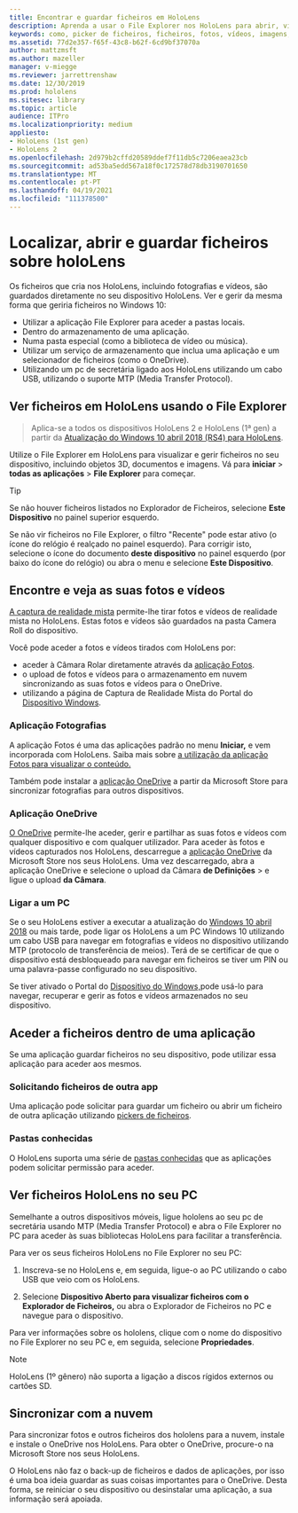 ```yaml
---
title: Encontrar e guardar ficheiros em HoloLens
description: Aprenda a usar o File Explorer nos HoloLens para abrir, visualizar e gerir ficheiros no seu dispositivo de realidade mista.
keywords: como, picker de ficheiros, ficheiros, fotos, vídeos, imagens, OneDrive, armazenamento, explorador de ficheiros, hololens
ms.assetid: 77d2e357-f65f-43c8-b62f-6cd9bf37070a
author: mattzmsft
ms.author: mazeller
manager: v-miegge
ms.reviewer: jarrettrenshaw
ms.date: 12/30/2019
ms.prod: hololens
ms.sitesec: library
ms.topic: article
audience: ITPro
ms.localizationpriority: medium
appliesto:
- HoloLens (1st gen)
- HoloLens 2
ms.openlocfilehash: 2d979b2cffd20589ddef7f11db5c7206eaea23cb
ms.sourcegitcommit: ad53ba5edd567a18f0c172578d78db3190701650
ms.translationtype: MT
ms.contentlocale: pt-PT
ms.lasthandoff: 04/19/2021
ms.locfileid: "111378500"
---
```

# <a name="find-open-and-save-files-on-hololens"></a>Localizar, abrir e guardar ficheiros sobre holoLens

Os ficheiros que cria nos HoloLens, incluindo fotografias e vídeos, são guardados diretamente no seu dispositivo HoloLens. Ver e gerir da mesma forma que geriria ficheiros no Windows 10:

- Utilizar a aplicação File Explorer para aceder a pastas locais.
- Dentro do armazenamento de uma aplicação.
- Numa pasta especial (como a biblioteca de vídeo ou música).
- Utilizar um serviço de armazenamento que inclua uma aplicação e um selecionador de ficheiros (como o OneDrive).
- Utilizando um pc de secretária ligado aos HoloLens utilizando um cabo USB, utilizando o suporte MTP (Media Transfer Protocol).

## <a name="view-files-on-hololens-using-file-explorer"></a>Ver ficheiros em HoloLens usando o File Explorer

> Aplica-se a todos os dispositivos HoloLens 2 e HoloLens (1ª gen) a partir da [Atualização do Windows 10 abril 2018 (RS4) para HoloLens](https://docs.microsoft.com/windows/mixed-reality/release-notes-april-2018).

Utilize o File Explorer em HoloLens para visualizar e gerir ficheiros no seu dispositivo, incluindo objetos 3D, documentos e imagens. Vá para **iniciar**   >  **todas as aplicações**   >  **File Explorer** para começar.

> [!TIP]
> Se não houver ficheiros listados no Explorador de Ficheiros, selecione **Este Dispositivo** no painel superior esquerdo.

Se não vir ficheiros no File Explorer, o filtro "Recente" pode estar ativo (o ícone do relógio é realçado no painel esquerdo). Para corrigir isto, selecione o ícone do documento **deste dispositivo** no painel esquerdo (por baixo do ícone do relógio) ou abra o menu e selecione **Este Dispositivo**.

## <a name="find-and-view-your-photos-and-videos"></a>Encontre e veja as suas fotos e vídeos

[A captura de realidade mista](holographic-photos-and-videos.md) permite-lhe tirar fotos e vídeos de realidade mista no HoloLens.  Estas fotos e vídeos são guardados na pasta Camera Roll do dispositivo.

Você pode aceder a fotos e vídeos tirados com HoloLens por:

- aceder à Câmara Rolar diretamente através da [aplicação Fotos](holographic-photos-and-videos.md).
- o upload de fotos e vídeos para o armazenamento em nuvem sincronizando as suas fotos e vídeos para o OneDrive.
- utilizando a página de Captura de Realidade Mista do Portal do [Dispositivo Windows](https://docs.microsoft.com/windows/mixed-reality/using-the-windows-device-portal#mixed-reality-capture).

### <a name="photos-app"></a>Aplicação Fotografias

A aplicação Fotos é uma das aplicações padrão no menu **Iniciar,** e vem incorporada com HoloLens. Saiba mais sobre [a utilização da aplicação Fotos para visualizar o conteúdo.](holographic-photos-and-videos.md)

Também pode instalar a [aplicação OneDrive](https://www.microsoft.com/p/onedrive/9wzdncrfj1p3) a partir da Microsoft Store para sincronizar fotografias para outros dispositivos.

### <a name="onedrive-app"></a>Aplicação OneDrive

[O OneDrive](https://onedrive.live.com/) permite-lhe aceder, gerir e partilhar as suas fotos e vídeos com qualquer dispositivo e com qualquer utilizador. Para aceder às fotos e vídeos capturados nos HoloLens, descarregue a [aplicação OneDrive](https://www.microsoft.com/p/onedrive/9wzdncrfj1p3) da Microsoft Store nos seus HoloLens. Uma vez descarregado, abra a aplicação OneDrive e selecione o upload da Câmara **de Definições**  >  e ligue o upload **da Câmara**.

### <a name="connect-to-a-pc"></a>Ligar a um PC

Se o seu HoloLens estiver a executar a atualização do [Windows 10 abril 2018](https://docs.microsoft.com/windows/mixed-reality/release-notes-april-2018) ou mais tarde, pode ligar os HoloLens a um PC Windows 10 utilizando um cabo USB para navegar em fotografias e vídeos no dispositivo utilizando MTP (protocolo de transferência de meios). Terá de se certificar de que o dispositivo está desbloqueado para navegar em ficheiros se tiver um PIN ou uma palavra-passe configurado no seu dispositivo.  

Se tiver ativado o Portal do [Dispositivo do Windows,](https://docs.microsoft.com/windows/mixed-reality/using-the-windows-device-portal)pode usá-lo para navegar, recuperar e gerir as fotos e vídeos armazenados no seu dispositivo.

## <a name="access-files-within-an-app"></a>Aceder a ficheiros dentro de uma aplicação

Se uma aplicação guardar ficheiros no seu dispositivo, pode utilizar essa aplicação para aceder aos mesmos.

### <a name="requesting-files-from-another-app"></a>Solicitando ficheiros de outra app

Uma aplicação pode solicitar para guardar um ficheiro ou abrir um ficheiro de outra aplicação utilizando [pickers de ficheiros](https://docs.microsoft.com/windows/mixed-reality/app-model#file-pickers).

### <a name="known-folders"></a>Pastas conhecidas

O HoloLens suporta uma série de [pastas conhecidas](https://docs.microsoft.com/windows/mixed-reality/app-model#known-folders) que as aplicações podem solicitar permissão para aceder.

## <a name="view-hololens-files-on-your-pc"></a>Ver ficheiros HoloLens no seu PC

Semelhante a outros dispositivos móveis, ligue hololens ao seu pc de secretária usando MTP (Media Transfer Protocol) e abra o File Explorer no PC para aceder às suas bibliotecas HoloLens para facilitar a transferência.

Para ver os seus ficheiros HoloLens no File Explorer no seu PC:

1. Inscreva-se no HoloLens e, em seguida, ligue-o ao PC utilizando o cabo USB que veio com os HoloLens.

1. Selecione **Dispositivo Aberto para visualizar ficheiros com o Explorador de Ficheiros,** ou abra o Explorador de Ficheiros no PC e navegue para o dispositivo.

Para ver informações sobre os hololens, clique com o nome do dispositivo no File Explorer no seu PC e, em seguida, selecione **Propriedades**.

> [!NOTE]
> HoloLens (1º gênero) não suporta a ligação a discos rígidos externos ou cartões SD.

## <a name="sync-to-the-cloud"></a>Sincronizar com a nuvem

Para sincronizar fotos e outros ficheiros dos hololens para a nuvem, instale e instale o OneDrive nos HoloLens. Para obter o OneDrive, procure-o na Microsoft Store nos seus HoloLens.

O HoloLens não faz o back-up de ficheiros e dados de aplicações, por isso é uma boa ideia guardar as suas coisas importantes para o OneDrive. Desta forma, se reiniciar o seu dispositivo ou desinstalar uma aplicação, a sua informação será apoiada.
